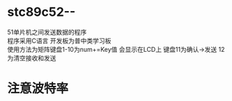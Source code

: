 # stc89c52--
51单片机之间发送数据的程序<br />
程序采用C语言 开发板为普中类学习板<br />
使用方法为矩阵键盘1-10为num+=Key值 会显示在LCD上 键盘11为确认->发送 12为清空接收和发送 <br />
# 注意波特率
